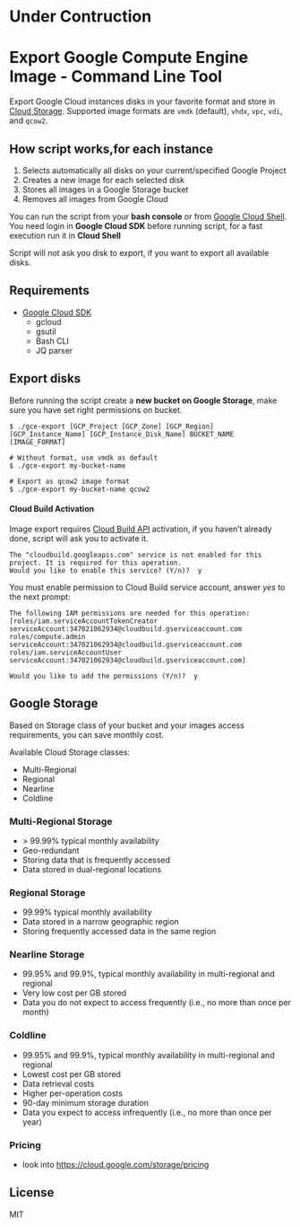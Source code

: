 # Under Contruction
# Export Google Compute Engine Image - Command Line Tool
 
Export Google Cloud instances disks in your favorite format and store in [Cloud Storage](https://cloud.google.com/storage/).
Supported image formats are `vmdk` (default), `vhdx`, `vpc`, `vdi`, and `qcow2`.

## How script works,for each instance 

1. Selects automatically all disks on your current/specified Google Project   
2. Creates a new image for each selected disk
3. Stores all images in a Google Storage bucket
4. Removes all images from Google Cloud 

You can run the script from your **bash console** or from [Google Cloud Shell](https://cloud.google.com/shell/docs/quickstart).
You need login in **Google Cloud SDK** before running script, for a fast execution run it in **Cloud Shell**

Script will not ask you disk to export, if you want to export all available disks.

## Requirements

- [Google Cloud SDK](https://cloud.google.com/sdk/)
  - gcloud
  - gsutil
  - Bash CLI
  - JQ parser

## Export disks

Before running the script create a **new bucket on Google Storage**, make sure you have set right permissions on bucket.

```
$ ./gce-export [GCP_Project [GCP_Zone] [GCP_Region] [GCP_Instance_Name] [GCP_Instance_Disk_Name] BUCKET_NAME [IMAGE_FORMAT]

# Without format, use vmdk as default
$ ./gce-export my-bucket-name

# Export as qcow2 image format
$ ./gce-export my-bucket-name qcow2
``` 

#### Cloud Build Activation

Image export requires [Cloud Build API](https://console.cloud.google.com/cloud-build/builds) activation, if you haven’t already done, script will ask you to activate it.

```
The "cloudbuild.googleapis.com" service is not enabled for this
project. It is required for this operation.
Would you like to enable this service? (Y/n)?  y
```

You must enable permission to Cloud Build service account, answer _yes_ to the next prompt:

```
The following IAM permissions are needed for this operation:
[roles/iam.serviceAccountTokenCreator
serviceAccount:347021062934@cloudbuild.gserviceaccount.com
roles/compute.admin
serviceAccount:347021062934@cloudbuild.gserviceaccount.com
roles/iam.serviceAccountUser
serviceAccount:347021062934@cloudbuild.gserviceaccount.com]

Would you like to add the permissions (Y/n)?  y
```

## Google Storage

Based on Storage class of your bucket and your images access requirements, you can save monthly cost. 

Available Cloud Storage classes:

- Multi-Regional
- Regional
- Nearline
- Coldline

### Multi-Regional Storage
- \> 99.99% typical monthly availability
- Geo-redundant
- Storing data that is frequently accessed
- Data stored in dual-regional locations


### Regional Storage
- 99.99% typical monthly availability
- Data stored in a narrow geographic region
- Storing frequently accessed data in the same region

### Nearline Storage
- 99.95% and 99.9%, typical monthly availability in multi-regional and regional
- Very low cost per GB stored
- Data you do not expect to access frequently (i.e., no more than once per month)

### Coldline
- 99.95% and 99.9%, typical monthly availability in multi-regional and regional
- Lowest cost per GB stored
- Data retrieval costs
- Higher per-operation costs
- 90-day minimum storage duration
- Data you expect to access infrequently (i.e., no more than once per year)

### Pricing 
- look into https://cloud.google.com/storage/pricing

## License
MIT

